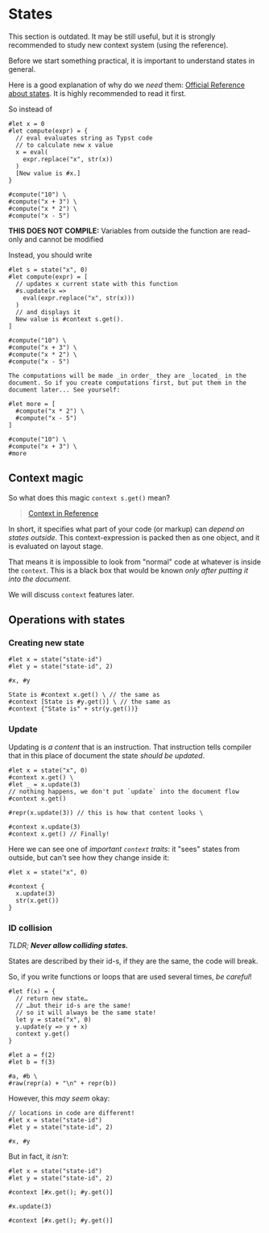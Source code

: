 # States

<div class="warning">This section is outdated. It may be still useful, but it is strongly recommended to study new context system (using the reference).</div>


Before we start something practical, it is important to understand states in general.

Here is a good explanation of why do we _need_ them: [Official Reference about states](https://typst.app/docs/reference/meta/state/). It is highly recommended to read it first.

So instead of
```typ -norender
#let x = 0
#let compute(expr) = {
  // eval evaluates string as Typst code
  // to calculate new x value
  x = eval(
    expr.replace("x", str(x))
  )
  [New value is #x.]
}

#compute("10") \
#compute("x + 3") \
#compute("x * 2") \
#compute("x - 5")
```

**THIS DOES NOT COMPILE:** Variables from outside the function are read-only and cannot be modified

Instead, you should write

```typ
#let s = state("x", 0)
#let compute(expr) = [
  // updates x current state with this function
  #s.update(x =>
    eval(expr.replace("x", str(x)))
  )
  // and displays it
  New value is #context s.get().
]

#compute("10") \
#compute("x + 3") \
#compute("x * 2") \
#compute("x - 5")

The computations will be made _in order_ they are _located_ in the document. So if you create computations first, but put them in the document later... See yourself:

#let more = [
  #compute("x * 2") \
  #compute("x - 5")
]

#compute("10") \
#compute("x + 3") \
#more
```
## Context magic

So what does this magic `context s.get()` mean?

> [Context in Reference](https://typst.app/docs/reference/context/)

In short, it specifies what part of your code (or markup) can _depend on states outside_. This context-expression is packed then as one object, and it is evaluated on layout stage.

That means it is impossible to look from "normal" code at whatever is inside the `context`. This is a black box that would be known _only after putting it into the document_.

We will discuss `context` features later.

## Operations with states
### Creating new state
```typ
#let x = state("state-id")
#let y = state("state-id", 2)

#x, #y

State is #context x.get() \ // the same as
#context [State is #y.get()] \ // the same as
#context {"State is" + str(y.get())}
```

### Update

Updating is _a content_ that is an instruction. That instruction tells compiler that in this place of document the state _should be updated_.

```typ
#let x = state("x", 0)
#context x.get() \
#let _ = x.update(3)
// nothing happens, we don't put `update` into the document flow
#context x.get()

#repr(x.update(3)) // this is how that content looks \

#context x.update(3)
#context x.get() // Finally!
```

Here we can see one of _important `context` traits_: it "sees" states from outside, but can't see how they change inside it:

```typ
#let x = state("x", 0)

#context {
  x.update(3)
  str(x.get())
}
```

### ID collision

_TLDR; **Never allow colliding states.**_

<div class="warning">
States are described by their id-s, if they are the same, the code will break.
</div>

So, if you write functions or loops that are used several times, _be careful_!

```typ
#let f(x) = {
  // return new state…
  // …but their id-s are the same!
  // so it will always be the same state!
  let y = state("x", 0)
  y.update(y => y + x)
  context y.get()
}

#let a = f(2)
#let b = f(3)

#a, #b \
#raw(repr(a) + "\n" + repr(b))
```

However, this _may seem_ okay:

```typ
// locations in code are different!
#let x = state("state-id")
#let y = state("state-id", 2)

#x, #y
```

But in fact, it _isn't_:

```typ
#let x = state("state-id")
#let y = state("state-id", 2)

#context [#x.get(); #y.get()]

#x.update(3)

#context [#x.get(); #y.get()]
```
